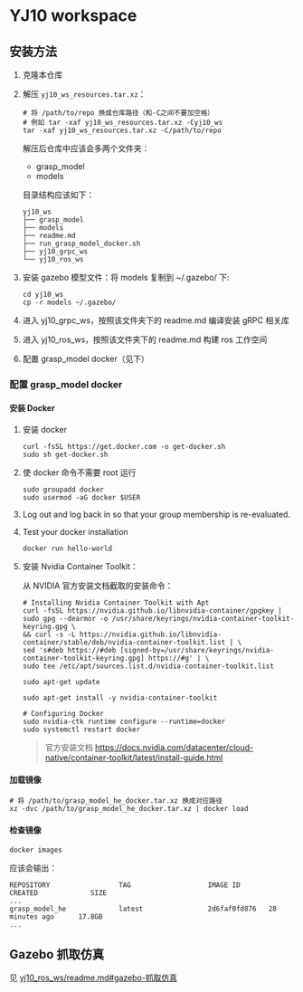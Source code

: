 # YJ10 workspace

## 安装方法

1. 克隆本仓库
    
2. 解压 `yj10_ws_resources.tar.xz`：
    
    ```shell
    # 将 /path/to/repo 换成仓库路径（和-C之间不要加空格）
    # 例如 tar -xaf yj10_ws_resources.tar.xz -Cyj10_ws
    tar -xaf yj10_ws_resources.tar.xz -C/path/to/repo
    ```
    
    解压后仓库中应该会多两个文件夹：
    
    - grasp_model
    - models
    
    目录结构应该如下：
    
    ```
    yj10_ws
    ├── grasp_model
    ├── models
    ├── readme.md
    ├── run_grasp_model_docker.sh
    ├── yj10_grpc_ws
    └── yj10_ros_ws
    ```
    
3. 安装 gazebo 模型文件：将 models 复制到 ~/.gazebo/ 下:
    
    ```shell
    cd yj10_ws
    cp -r models ~/.gazebo/
    ```
    
4. 进入 yj10_grpc_ws，按照该文件夹下的 readme.md 编译安装 gRPC 相关库

5. 进入 yj10_ros_ws，按照该文件夹下的 readme.md 构建 ros 工作空间

6. 配置 grasp_model docker（见下）

### 配置 grasp_model docker

#### 安装 Docker

1. 安装 docker

    ```shell
    curl -fsSL https://get.docker.com -o get-docker.sh
    sudo sh get-docker.sh
    ```

2. 使 docker 命令不需要 root 运行

    ```shell
    sudo groupadd docker
    sudo usermod -aG docker $USER
    ```

3. Log out and log back in so that your group membership is re-evaluated.

4. Test your docker installation

    ```shell
    docker run hello-world
    ```

5. 安装 Nvidia Container Toolkit：

    从 NVIDIA 官方安装文档截取的安装命令：
    ```shell
    # Installing Nvidia Container Toolkit with Apt
    curl -fsSL https://nvidia.github.io/libnvidia-container/gpgkey | sudo gpg --dearmor -o /usr/share/keyrings/nvidia-container-toolkit-keyring.gpg \
    && curl -s -L https://nvidia.github.io/libnvidia-container/stable/deb/nvidia-container-toolkit.list | \
    sed 's#deb https://#deb [signed-by=/usr/share/keyrings/nvidia-container-toolkit-keyring.gpg] https://#g' | \
    sudo tee /etc/apt/sources.list.d/nvidia-container-toolkit.list
    
    sudo apt-get update
    
    sudo apt-get install -y nvidia-container-toolkit
    
    # Configuring Docker
    sudo nvidia-ctk runtime configure --runtime=docker
    sudo systemctl restart docker
    ```

    > 官方安装文档 https://docs.nvidia.com/datacenter/cloud-native/container-toolkit/latest/install-guide.html

####  加载镜像
```shell
# 将 /path/to/grasp_model_he_docker.tar.xz 换成对应路径
xz -dvc /path/to/grasp_model_he_docker.tar.xz | docker load
```

#### 检查镜像
```shell
docker images
```

应该会输出：

```
REPOSITORY                 TAG                   IMAGE ID       CREATED             SIZE
...
grasp_model_he             latest                2d6faf0fd876   28 minutes ago      17.8GB
...
```

## Gazebo 抓取仿真
见 [yj10_ros_ws/readme.md#gazebo-抓取仿真](./yj10_ros_ws/readme.md#gazebo-抓取仿真)